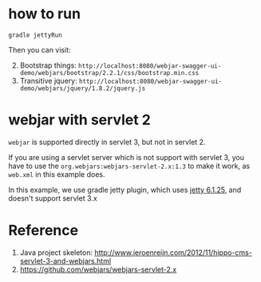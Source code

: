 how to run
============

`gradle jettyRun`

Then you can visit:

2. Bootstrap things: `http://localhost:8080/webjar-swagger-ui-demo/webjars/bootstrap/2.2.1/css/bootstrap.min.css`   
3. Transitive jquery: `http://localhost:8080/webjar-swagger-ui-demo/webjars/jquery/1.8.2/jquery.js`

# webjar with servlet 2

`webjar` is supported directly in servlet 3, but not in servlet 2. 

If you are using a servlet server which is not support with servlet 3, you have to use the `org.webjars:webjars-servlet-2.x:1.3` to make it work, as `web.xml` in this example does.

In this example, we use gradle jetty plugin, which uses [jetty 6.1.25](https://github.com/gradle/gradle/blob/95032b647892dce5593e70e3202edc1b2d0bd31e/gradle/dependencies.gradle#L68), and doesn't support servlet 3.x

# Reference

1. Java project skeleton: 
http://www.jeroenreijn.com/2012/11/hippo-cms-servlet-3-and-webjars.html
2. https://github.com/webjars/webjars-servlet-2.x
